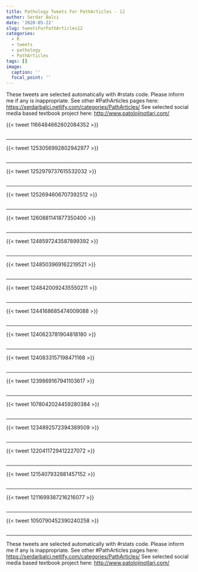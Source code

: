 ```yaml
---
title: Pathology Tweets For PathArticles - 12
author: Serdar Balci
date: '2020-05-22'
slug: tweetsForPathArticles12
categories:
  - R
  - tweets
  - pathology
  - PathArticles
tags: []
image:
  caption: ''
  focal_point: ''
---
```



These tweets are selected automatically with #rstats code. Please inform me if any is inappropriate.
See other #PathArticles pages here: https://serdarbalci.netlify.com/categories/PathArticles/ 
See selected social media based textbook project here: http://www.patolojinotlari.com/

{{< tweet 1166484662602084352 >}}
<br>
<br>
<hr>
{{< tweet 1253056992802942977 >}}
<br>
<br>
<hr>
{{< tweet 1252979737615532032 >}}
<br>
<br>
<hr>
{{< tweet 1252694606707392512 >}}
<br>
<br>
<hr>
{{< tweet 1260881141877350400 >}}
<br>
<br>
<hr>
{{< tweet 1248597243587899392 >}}
<br>
<br>
<hr>
{{< tweet 1248503969162219521 >}}
<br>
<br>
<hr>
{{< tweet 1248420092435550211 >}}
<br>
<br>
<hr>
{{< tweet 1244168685474009088 >}}
<br>
<br>
<hr>
{{< tweet 1240623781904818180 >}}
<br>
<br>
<hr>
{{< tweet 1240833157198471168 >}}
<br>
<br>
<hr>
{{< tweet 1239869167941103617 >}}
<br>
<br>
<hr>
{{< tweet 1078042024459280384 >}}
<br>
<br>
<hr>
{{< tweet 1234892572394389509 >}}
<br>
<br>
<hr>
{{< tweet 1220411729412227072 >}}
<br>
<br>
<hr>
{{< tweet 1215407932881457152 >}}
<br>
<br>
<hr>
{{< tweet 1211699387216216077 >}}
<br>
<br>
<hr>
{{< tweet 1050790452390240258 >}}
<br>
<br>
<hr>


These tweets are selected automatically with #rstats code. Please inform me if any is inappropriate.
See other #PathArticles pages here: https://serdarbalci.netlify.com/categories/PathArticles/ 
See selected social media based textbook project here: http://www.patolojinotlari.com/
